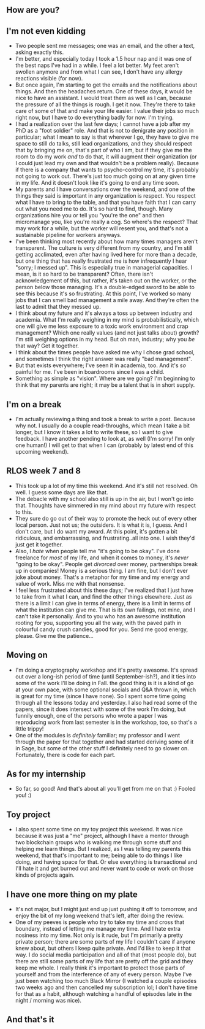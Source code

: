 ## How are you?

## I'm not even kidding
- Two people sent me messages; one was an email, and the other a text, asking exactly this.
- I'm better, and especially today I took a 1.5 hour nap and it was one of the best naps I've had in a while. I feel a lot better. My feet aren't
swollen anymore and from what I can see, I don't have any allergy reactions visible (for now).
- But once again, I'm starting to get the emails and the notifications about things. And then the headaches return. One of these days, it would
be nice to have an assistant. I would treat them as well as I can, because the pressure of all the things is rough. I get it now. They're there to 
take care of some of that and make your life easier. I value their jobs so much right now, but I have to do everything badly for now. I'm trying.
- I had a realization over the last few days; I cannot have a job after my PhD as a "foot soldier" role. And that is not to denigrate any position in
particular; what I mean to say is that wherever I go, they have to give me space to still do talks, still lead organizations, and they should respect that
by bringing me on, that's part of who I am, but if they give me the room to do my work *and* to do that, it will augment their organization (or I could
just lead my own and that wouldn't be a problem really). Because if there is a company that wants to psycho-control my time, it's probably not going to
work out. There's just too much going on at any given time in my life. And it doesn't look like it's going to end any time soon.
- My parents and I have conversations over the weekend, and one of the things they said is important in any organization is respect. You respect what I have
to bring to the table, and that you have faith that I can carry out what you need me to do. It's so hard to find, though. Many organizations hire you 
or tell you "you're the one" and then micromanage you, like you're really a cog. So where's the respect? That may work for a while, but the worker will
resent you, and that's not a sustainable pipeline for workers anyways.
- I've been thinking most recently about how many times managers aren't transparent. The culture is very different from my country, and I'm still getting
acclimated, even after having lived here for more than a decade, but one thing that has really frustrated me is how infrequently I hear "sorry; I messed up".
This is especially true in managerial capacities. I mean, is it so hard to be transparent? Often, there isn't acknowledgement of this, but rather, it's taken
out on the worker, or the person below those managing. It's a double-edged sword to be able to see this because it's so frustrating. At this point, 
I've worked so many jobs that I can smell bad management a mile away. And they're often the last to admit that they messed up. 
- I think about my future and it's always a toss up between industry and academia. What I'm really weighing in my mind is probabilistically, which one will
give me less exposure to a toxic work environment and crap management? Which one really values (and not just talks about) growth? I'm still weighing options
in my head. But oh man, industry; why you *be* that way? Get it together.
- I think about the times people have asked me why I chose grad school, and sometimes I think the right answer was really "bad management".
- But that exists everywhere; I've seen it in academia, too. And it's *so* painful for me. I've been in boardrooms since I was a child. 
- Something as simple as "vision". Where are we going? I'm beginning to think that my parents are right; it may be a talent that is in short supply.

## I'm on a break
- I'm actually reviewing a thing and took a break to write a post. Because why not. I usually do a couple read-throughs, which mean I take a bit longer,
but I know it takes a lot to write these, so I want to give feedback. I have another pending to look at, as well (I'm sorry! I'm only one human!)
I will get to that when I can (probably by latest end of this upcoming weekend).

## RLOS week 7 and 8
- This took up a lot of my time this weekend. And it's still not resolved. Oh well. I guess some days are like that. 
- The debacle with my school also still is up in the air, but I won't go into that. Thoughts have simmered in my mind about my future with respect to this.
- They sure do go out of their way to promote the heck out of every other local person. Just not us; the outsiders. It is what it is, I guess. And I don't
care, but I do want my award. At this point, it's gotten a bit ridiculous, and embarrassing, and frustrating..all into one. I wish they'd just get it together.
- Also, I *hate* when people tell me "it's going to be okay". I've done freelance for *most* of my life, and when it comes to money, it's *never* "going
to be okay". People get *divorced* over money, partnerships break up in companies! Money is a serious thing. I am fine, but I don't ever joke about money.
That's a metaphor for my time and my energy and value of work. Miss me with that nonsense.
- I feel less frustrated about this these days; I've realized that I just have to take from it what I can, and find the other things elsewhere. Just as there
is a limit I can give in terms of energy, there is a limit in terms of what the institution can give me. That is its own failings, not mine, and I can't
take it personally. And to you who has an awesome institution rooting for you, supporting you all the way, with the paved path in colourful candy crush candies,
good for you. Send me good energy, please. Give me the patience...

## Moving on
- I'm doing a cryptography workshop and it's pretty awesome. It's spread out over a long-ish period of time (until September-ish?), and it ties into some
of the work I'll be doing in Fall. the good thing is it is a kind of go at your own pace, with some optional socials and Q&A thrown in, which is great for 
my time (since I have none). So I spent some time going through all the lessons today and yesterday. I also had read some of the papers, since it does
intersect with some of the work I'm doing, but funnily enough, one of the persons who wrote a paper I was reproducing work from last semester is in the
workshop, too, so that's a little trippy!
- One of the modules is *definitely* familiar; my professor and I went through the paper for that together and had started deriving some of it in Sage,
but some of the other stuff I definitely need to go slower on. Fortunately, there is code for each part.

## As for my internship
- So far, so good! And that's about all you'll get from me on that :) Fooled you! :)

## Toy project
- I also spent some time on my toy project this weekend. It was nice because it was just a "me" project, although I have a mentor through two blockchain
groups who is walking me through some stuff and helping me learn things. But I realized, as I was telling my parents this weekend, that that's important
to me; being able to do things I like doing, and having space for that. Or else everything is transactional and I'll hate it and get burned out and never
want to code or work on those kinds of projects again. 

## I have one more thing on my plate
- It's not major, but I might just end up just pushing it off to tomorrow, and enjoy the bit of my long weekend that's left, after doing the review.
- One of my peeves is people who try to take my time and cross that boundary, instead of letting me manage my time. And I hate extra nosiness into my time.
Not only is it rude, but I'm primarily a pretty private person; there are some parts of my life I couldn't care if anyone knew about, but others I keep
quite private. And I'd like to keep it that way. I do social media participation and all of that (most people do), but there are still some parts of my life
that are pretty off the grid and they keep me whole. I really think it's important to protect those parts of yourself and from the interference of any of
every person. Maybe I've just been watching too much Black Mirror (I watched a couple episodes two weeks ago and then cancelled my subscription lol; I don't
have time for that as a habit, although watching a handful of episodes late in the night / morning was nice).

## And that's it
